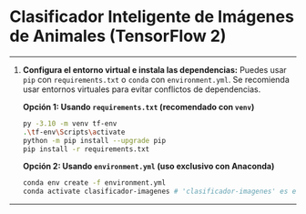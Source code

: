 # Clasificador Inteligente de Imágenes de Animales (TensorFlow 2) 

---

1.  **Configura el entorno virtual e instala las dependencias:**
    Puedes usar `pip` con `requirements.txt` o `conda` con `environment.yml`. Se recomienda usar entornos virtuales para evitar conflictos de dependencias.

    **Opción 1: Usando `requirements.txt` (recomendado con `venv`)**
    ```bash
    py -3.10 -m venv tf-env
    .\tf-env\Scripts\activate
    python -m pip install --upgrade pip
    pip install -r requirements.txt
    ```

    **Opción 2: Usando `environment.yml` (uso exclusivo con Anaconda)**
    ```bash
    conda env create -f environment.yml
    conda activate clasificador-imagenes # 'clasificador-imagenes' es el nombre del entorno definido en environment.yml
    ```
---
